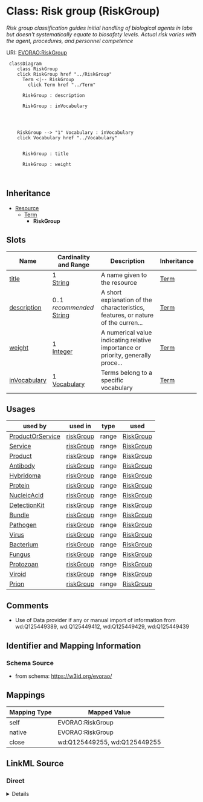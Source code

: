

# Class: Risk group (RiskGroup) 


_Risk group classification guides initial handling of biological agents in labs but doesn't systematically equate to biosafety levels. Actual risk varies with the agent, procedures, and personnel competence_





URI: [EVORAO:RiskGroup](https://w3id.org/evorao/RiskGroup)






```mermaid
 classDiagram
    class RiskGroup
    click RiskGroup href "../RiskGroup"
      Term <|-- RiskGroup
        click Term href "../Term"
      
      RiskGroup : description
        
      RiskGroup : inVocabulary
        
          
    
    
    RiskGroup --> "1" Vocabulary : inVocabulary
    click Vocabulary href "../Vocabulary"

        
      RiskGroup : title
        
      RiskGroup : weight
        
      
```





## Inheritance
* [Resource](Resource.md)
    * [Term](Term.md)
        * **RiskGroup**



## Slots

| Name | Cardinality and Range | Description | Inheritance |
| ---  | --- | --- | --- |
| [title](title.md) | 1 <br/> [String](String.md) | A name given to the resource | [Term](Term.md) |
| [description](description.md) | 0..1 _recommended_ <br/> [String](String.md) | A short explanation of the characteristics, features, or nature of the curren... | [Term](Term.md) |
| [weight](weight.md) | 1 <br/> [Integer](Integer.md) | A numerical value indicating relative importance or priority, generally proce... | [Term](Term.md) |
| [inVocabulary](inVocabulary.md) | 1 <br/> [Vocabulary](Vocabulary.md) | Terms belong to a specific vocabulary | [Term](Term.md) |





## Usages

| used by | used in | type | used |
| ---  | --- | --- | --- |
| [ProductOrService](ProductOrService.md) | [riskGroup](riskGroup.md) | range | [RiskGroup](RiskGroup.md) |
| [Service](Service.md) | [riskGroup](riskGroup.md) | range | [RiskGroup](RiskGroup.md) |
| [Product](Product.md) | [riskGroup](riskGroup.md) | range | [RiskGroup](RiskGroup.md) |
| [Antibody](Antibody.md) | [riskGroup](riskGroup.md) | range | [RiskGroup](RiskGroup.md) |
| [Hybridoma](Hybridoma.md) | [riskGroup](riskGroup.md) | range | [RiskGroup](RiskGroup.md) |
| [Protein](Protein.md) | [riskGroup](riskGroup.md) | range | [RiskGroup](RiskGroup.md) |
| [NucleicAcid](NucleicAcid.md) | [riskGroup](riskGroup.md) | range | [RiskGroup](RiskGroup.md) |
| [DetectionKit](DetectionKit.md) | [riskGroup](riskGroup.md) | range | [RiskGroup](RiskGroup.md) |
| [Bundle](Bundle.md) | [riskGroup](riskGroup.md) | range | [RiskGroup](RiskGroup.md) |
| [Pathogen](Pathogen.md) | [riskGroup](riskGroup.md) | range | [RiskGroup](RiskGroup.md) |
| [Virus](Virus.md) | [riskGroup](riskGroup.md) | range | [RiskGroup](RiskGroup.md) |
| [Bacterium](Bacterium.md) | [riskGroup](riskGroup.md) | range | [RiskGroup](RiskGroup.md) |
| [Fungus](Fungus.md) | [riskGroup](riskGroup.md) | range | [RiskGroup](RiskGroup.md) |
| [Protozoan](Protozoan.md) | [riskGroup](riskGroup.md) | range | [RiskGroup](RiskGroup.md) |
| [Viroid](Viroid.md) | [riskGroup](riskGroup.md) | range | [RiskGroup](RiskGroup.md) |
| [Prion](Prion.md) | [riskGroup](riskGroup.md) | range | [RiskGroup](RiskGroup.md) |






## Comments

* Use of Data provider if any or manual import of information from wd:Q125449389, wd:Q125449412, wd:Q125449429, wd:Q125449439

## Identifier and Mapping Information







### Schema Source


* from schema: https://w3id.org/evorao/




## Mappings

| Mapping Type | Mapped Value |
| ---  | ---  |
| self | EVORAO:RiskGroup |
| native | EVORAO:RiskGroup |
| close | wd:Q125449255, wd:Q125449255 |







## LinkML Source

<!-- TODO: investigate https://stackoverflow.com/questions/37606292/how-to-create-tabbed-code-blocks-in-mkdocs-or-sphinx -->

### Direct

<details>
```yaml
name: RiskGroup
description: Risk group classification guides initial handling of biological agents
  in labs but doesn't systematically equate to biosafety levels. Actual risk varies
  with the agent, procedures, and personnel competence
title: Risk group
comments:
- Use of Data provider if any or manual import of information from wd:Q125449389,
  wd:Q125449412, wd:Q125449429, wd:Q125449439
from_schema: https://w3id.org/evorao/
close_mappings:
- wd:Q125449255
- wd:Q125449255
is_a: Term

```
</details>

### Induced

<details>
```yaml
name: RiskGroup
description: Risk group classification guides initial handling of biological agents
  in labs but doesn't systematically equate to biosafety levels. Actual risk varies
  with the agent, procedures, and personnel competence
title: Risk group
comments:
- Use of Data provider if any or manual import of information from wd:Q125449389,
  wd:Q125449412, wd:Q125449429, wd:Q125449439
from_schema: https://w3id.org/evorao/
close_mappings:
- wd:Q125449255
- wd:Q125449255
is_a: Term
attributes:
  title:
    name: title
    description: A name given to the resource
    title: title
    comments:
    - 'The title of the item should be as short and descriptive as possible. E.g.
      for virus products it should basically be based on the following Pattern:

      ''Virus name'', ''virus host type'', ''collection year'', ''country of collection''
      ex ''suspected epidemiological origin'', ''genotype'', ''strain'', ''variant
      name or specific feature'
    from_schema: https://w3id.org/evorao/
    exact_mappings:
    - schema:name
    - rdfs:label
    rank: 1000
    slot_uri: dct:title
    alias: title
    owner: RiskGroup
    domain_of:
    - Term
    - Dataset
    - DataService
    - Publication
    - License
    - Certification
    range: string
    required: true
    multivalued: false
  description:
    name: description
    description: A short explanation of the characteristics, features, or nature of
      the current item
    title: description
    comments:
    - 'Describe this item in few lines. This description will serve as a summary to
      present the resource.

      '
    from_schema: https://w3id.org/evorao/
    exact_mappings:
    - schema:description
    close_mappings:
    - schema:description
    rank: 1000
    slot_uri: dct:description
    alias: description
    owner: RiskGroup
    domain_of:
    - Term
    - Dataset
    - DataService
    - PersonOrOrganization
    - File
    - ContactPoint
    - License
    - Certification
    range: string
    required: false
    recommended: true
    multivalued: false
  weight:
    name: weight
    description: A numerical value indicating relative importance or priority, generally
      processed in ascending order. This weight helps prioritize content when organizing
      or processing data. Its value can be negative, with a default set to 0
    title: weight
    comments:
    - The lowest weighted Data providers are triggered first, this may be usefull
      to populate at first entities that are referenced by others (e.g. Version ahead
      of Rank ahead of Taxon)
    from_schema: https://w3id.org/evorao/
    close_mappings:
    - adms:status
    rank: 1000
    ifabsent: int(0)
    alias: weight
    owner: RiskGroup
    domain_of:
    - Term
    - DataProvider
    range: integer
    required: true
    multivalued: false
  inVocabulary:
    name: inVocabulary
    description: Terms belong to a specific vocabulary
    title: in Vocabulary
    from_schema: https://w3id.org/evorao/
    close_mappings:
    - wdp:P972
    rank: 1000
    alias: inVocabulary
    owner: RiskGroup
    domain_of:
    - Term
    range: Vocabulary
    required: true
    multivalued: false

```
</details>